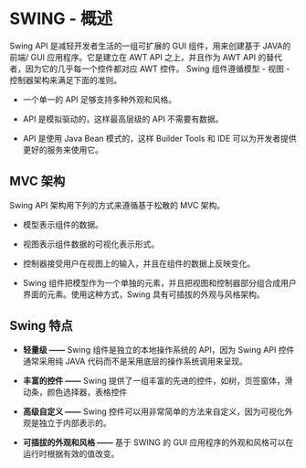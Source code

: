 # SWING - 概述

Swing API 是减轻开发者生活的一组可扩展的 GUI 组件，用来创建基于 JAVA的前端/ GUI 应用程序。它是建立在 AWT API 之上，并且作为 AWT API 的替代者，因为它的几乎每一个控件都对应 AWT 控件。 Swing 组件遵循模型 - 视图 - 控制器架构来满足下面的准则。

- 一个单一的 API 足够支持多种外观和风格。

- API 是模拟驱动的，这样最高层级的 API 不需要有数据。

- API 是使用 Java Bean 模式的，这样 Builder Tools 和 IDE 可以为开发者提供更好的服务来使用它。

## MVC 架构

Swing API 架构用下列的方式来遵循基于松散的 MVC 架构。

- 模型表示组件的数据。

- 视图表示组件数据的可视化表示形式。

- 控制器接受用户在视图上的输入，并且在组件的数据上反映变化。

- Swing 组件把模型作为一个单独的元素，并且把视图和控制器部分组合成用户界面的元素。使用这种方式，Swing 具有可插拔的外观与风格架构。

## Swing 特点

- **轻量级 ——** Swing 组件是独立的本地操作系统的 API，因为 Swing API 控件通常采用纯 JAVA 代码而不是采用底层的操作系统调用来呈现。

- **丰富的控件 ——** Swing 提供了一组丰富的先进的控件，如树，页签窗体，滑动条，颜色选择器，表格控件

- **高级自定义 ——** Swing 控件可以用非常简单的方法来自定义，因为可视化外观是独立于内部表示的。

- **可插拔的外观和风格 ——**  基于 SWING 的 GUI 应用程序的外观和风格可以在运行时根据有效的值改变。
